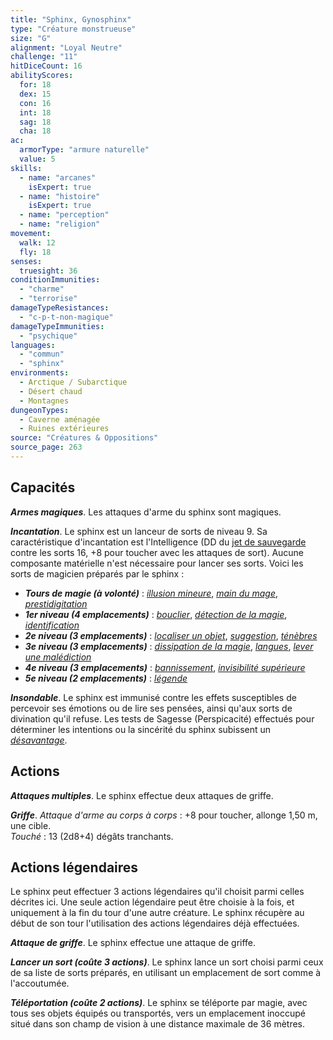 ```yaml
---
title: "Sphinx, Gynosphinx"
type: "Créature monstrueuse"
size: "G"
alignment: "Loyal Neutre"
challenge: "11"
hitDiceCount: 16
abilityScores:
  for: 18
  dex: 15
  con: 16
  int: 18
  sag: 18
  cha: 18
ac:
  armorType: "armure naturelle"
  value: 5
skills:
  - name: "arcanes"
    isExpert: true
  - name: "histoire"
    isExpert: true
  - name: "perception"
  - name: "religion"
movement:
  walk: 12
  fly: 18
senses:
  truesight: 36
conditionImmunities:
  - "charme"
  - "terrorise"
damageTypeResistances:
  - "c-p-t-non-magique"
damageTypeImmunities:
  - "psychique"
languages:
  - "commun"
  - "sphinx"
environments:
  - Arctique / Subarctique
  - Désert chaud
  - Montagnes
dungeonTypes:
  - Caverne aménagée
  - Ruines extérieures
source: "Créatures & Oppositions"
source_page: 263
---
```

## Capacités
_**Armes magiques**_. Les attaques d'arme du sphinx sont magiques.

_**Incantation**_. Le sphinx est un lanceur de sorts de niveau 9. Sa caractéristique d'incantation est l'Intelligence (DD du [jet de sauvegarde](/utiliser-les-caracteristiques/#jets-de-sauvegarde) contre les sorts 16, +8 pour toucher avec les attaques de sort). Aucune composante matérielle n'est nécessaire pour lancer ses sorts. Voici les sorts de magicien préparés par le sphinx :
* _**Tours de magie (à volonté)**_ : [_illusion mineure_](/grimoire/illusion-mineure/), [_main du mage_](/grimoire/main-du-mage/), [_prestidigitation_](/grimoire/prestidigitation/)
* _**1er niveau (4 emplacements)**_ : [_bouclier_](/grimoire/bouclier/), [_détection de la magie_](/grimoire/detection-de-la-magie/), [_identification_](/grimoire/identification/)
* _**2e niveau (3 emplacements)**_ : [_localiser un objet_](/grimoire/localiser-un-objet/), [_suggestion_](/grimoire/suggestion/), [_ténèbres_](/grimoire/tenebres/)
* _**3e niveau (3 emplacements)**_ : [_dissipation de la magie_](/grimoire/dissipation-de-la-magie/), [_langues_](/grimoire/langues/), [_lever une malédiction_](/grimoire/lever-une-malediction/)
* _**4e niveau (3 emplacements)**_ : [_bannissement_](/grimoire/bannissement/), [_invisibilité supérieure_](/grimoire/invisibilite-superieure/)
* _**5e niveau (2 emplacements)**_ : [_légende_](/grimoire/legende/)

_**Insondable**_. Le sphinx est immunisé contre les effets susceptibles de percevoir ses émotions ou de lire ses pensées, ainsi qu'aux sorts de divination qu'il refuse. Les tests de Sagesse (Perspicacité) effectués pour déterminer les intentions ou la sincérité du sphinx subissent un [_désavantage_](/utiliser-les-caracteristiques/#avantage-et-desavantage).

## Actions
_**Attaques multiples**_. Le sphinx effectue deux attaques de griffe.

_**Griffe**_. _Attaque d'arme au corps à corps_ : +8 pour toucher, allonge 1,50 m, une cible.  
_Touché_ : 13 (2d8+4) dégâts tranchants.

## Actions légendaires
Le sphinx peut effectuer 3 actions légendaires qu'il choisit parmi celles décrites ici. Une seule action légendaire peut être choisie à la fois, et uniquement à la fin du tour d'une autre créature. Le sphinx récupère au début de son tour l'utilisation des actions légendaires déjà effectuées.

_**Attaque de griffe**_. Le sphinx effectue une attaque de griffe.

_**Lancer un sort (coûte 3 actions)**_. Le sphinx lance un sort choisi parmi ceux de sa liste de sorts préparés, en utilisant un emplacement de sort comme à l'accoutumée.

_**Téléportation (coûte 2 actions)**_. Le sphinx se téléporte par magie, avec tous ses objets équipés ou transportés, vers un emplacement inoccupé situé dans son champ de vision à une distance maximale de 36 mètres.
